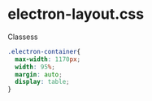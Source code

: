 # electron-layout.css


Classess

```css
.electron-container{
  max-width: 1170px;
  width: 95%;
  margin: auto;
  display: table;
}
```
